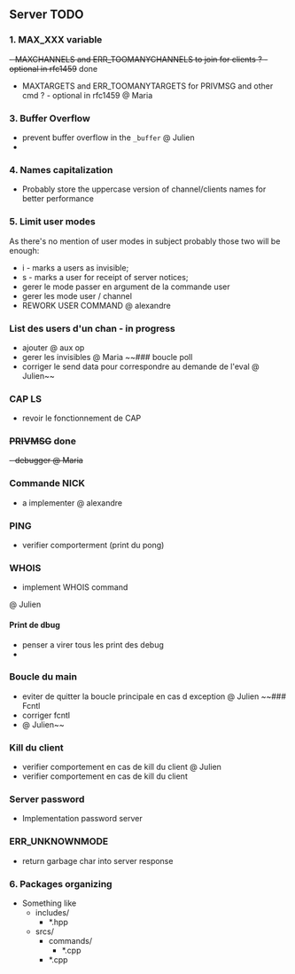 ## Server TODO

### 1. MAX_XXX variable
~~- MAXCHANNELS and ERR_TOOMANYCHANNELS to join for clients ? - optional in rfc1459~~ done
- MAXTARGETS and ERR_TOOMANYTARGETS for PRIVMSG and other cmd ? - optional in rfc1459
@ Maria
 
### 3. Buffer Overflow
- prevent buffer overflow in the `_buffer`
@ Julien 
- 
### 4. Names capitalization
- Probably store the uppercase version of channel/clients names for better performance

### 5. Limit user modes
As there's no mention of user modes in subject probably those two will be enough:
- i - marks a users as invisible;
- s - marks a user for receipt of server notices;
- gerer le mode passer en argument de la commande user
- gerer les mode user / channel 
- REWORK USER COMMAND
@ alexandre
### List des users d'un chan - in progress
- ajouter @ aux op 
- gerer les invisibles 
@ Maria 
~~###  boucle poll 
- corriger le send data pour correspondre au demande de l'eval 
@ Julien~~ 

### CAP LS 
- revoir le fonctionnement de CAP 

### ~~PRIVMSG~~ done
~~- debugger 
@ Maria~~

### Commande NICK 
- a implementer 
@ alexandre 
### PING
- verifier comporterment (print du pong)
### WHOIS
- implement WHOIS command

@ Julien
#### Print de dbug
- penser a virer tous les print des debug 
- 
### Boucle du main
- eviter de quitter la boucle principale en cas d exception 
@ Julien
~~### Fcntl 
- corriger fcntl
- @ Julien~~ 

### Kill du client
- verifier comportement en cas de kill du client 
@ Julien
- verifier comportement en cas de kill du client

### Server password 
- Implementation password server

### ERR_UNKNOWNMODE
- return garbage char into server response

### 6. Packages organizing
- Something like
  - includes/
    - *.hpp
  - srcs/ 
    - commands/
      - *.cpp
    - *.cpp